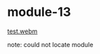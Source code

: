 # module-13

[test.webm](https://user-images.githubusercontent.com/108376982/193370979-3ddc4f60-429b-413f-a035-75797a428449.webm)


note: could not locate module
